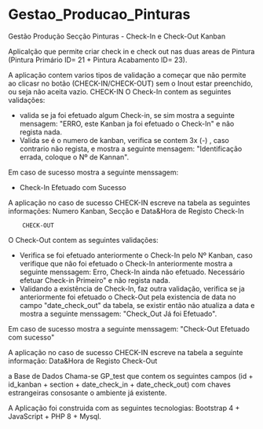 # Gestao_Producao_Pinturas
Gestão Produção Secção Pinturas - Check-In e Check-Out Kanban

Aplicalção que permite criar check in e check out nas duas areas de Pintura (Pintura Primário ID= 21 + Pintura Acabamento ID= 23).

A aplicação contem varios tipos de validação a começar que não permite ao clicasr no botão (CHECK-IN/CHECK-OUT) sem o Inout estar preenchido, ou seja não aceita vazio.
          CHECK-IN
O Check-In contem as seguintes validações:
 - valida se ja foi efetuado algum Check-in, se sim mostra a seguinte mensagem: "ERRO, este Kanban ja foi efetuado o Check-In" e não regista nada.
 - Valida se é o numero de kanban, verifica se contem 3x (-) , caso contrario não regista, e mostra a seguinte mensagem: "Identificação errada, coloque o Nº de    Kannan".
 
 Em caso de sucesso mostra a seguinte menssagem:
 - Check-In Efetuado com Sucesso
 
 A aplicação no caso de sucesso CHECK-IN escreve na tabela as seguintes informações: Numero Kanban, Secção e Data&Hora de Registo Check-In

        CHECK-OUT
O Check-Out contem as seguintes validações:
  - Verifica se foi efetuado anteriormente o Check-In pelo Nº Kanban, caso verifique que não foi efetuado o Check-In anteriormente mostra a seguinte menssagem: Erro, Check-In ainda não efetuado. Necessário efetuar Check-in Primeiro" e não regista nada.
  - Validando a existência de Check-In, faz outra validação, verifica se ja anteriormente foi efetuado o Check-Out pela existencia de data no campo "date_check_out" da tabela, se existir então não atualiza a data e mostra a seguinte menssagem: "Check_Out Já foi Efetuado".
  
Em caso de sucesso mostra a seguinte menssagem:
  "Check-Out Efetuado com sucesso"
  
  A aplicação no caso de sucesso CHECK-IN escreve na tabela a seguinte informação: Data&Hora de Registo Check-Out
  
  a Base de Dados Chama-se GP_test que contem os seguintes campos (id + id_kanban + section + date_check_in + date_check_out) com chaves estrangeiras consosante o ambiente já existente. 
  
  A Aplicação foi construida com as seguintes tecnologias: Bootstrap 4 + JavaScript + PHP 8 + Mysql.

